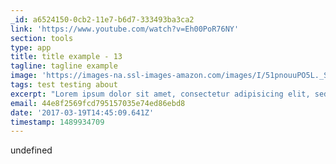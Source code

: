 ```yaml
---
_id: a6524150-0cb2-11e7-b6d7-333493ba3ca2
link: 'https://www.youtube.com/watch?v=Eh00PoR76NY'
section: tools
type: app
title: title example - 13
tagline: tagline example
image: 'https://images-na.ssl-images-amazon.com/images/I/51pnouuPO5L._SL160_.jpg'
tags: test testing about
excerpt: "Lorem ipsum dolor sit amet, consectetur adipisicing elit, sed do eiusmod\r\ntempor incididunt ut labore et dolore magna aliqua. Ut enim ad minim veniam,\r\nquis nostrud exercitation ullamco laboris nisi ut aliquip ex ea commodo\r\nconsequat. Duis aute irure dolor in reprehenderit in voluptate velit esse\r\ncillum dolore eu fugiat nulla pariatur. Excepteur sint occaecat cupidatat non\r\nproident, sunt in culpa qui officia deserunt mollit anim id est laborum."
email: 44e8f2569fcd795157035e74ed86ebd8
date: '2017-03-19T14:45:09.641Z'
timestamp: 1489934709
---
```

undefined
